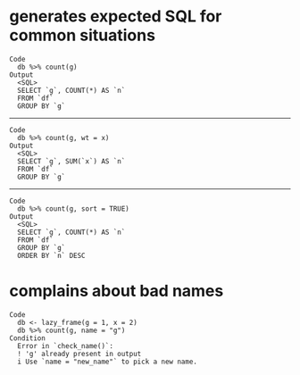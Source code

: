 # generates expected SQL for common situations

    Code
      db %>% count(g)
    Output
      <SQL>
      SELECT `g`, COUNT(*) AS `n`
      FROM `df`
      GROUP BY `g`

---

    Code
      db %>% count(g, wt = x)
    Output
      <SQL>
      SELECT `g`, SUM(`x`) AS `n`
      FROM `df`
      GROUP BY `g`

---

    Code
      db %>% count(g, sort = TRUE)
    Output
      <SQL>
      SELECT `g`, COUNT(*) AS `n`
      FROM `df`
      GROUP BY `g`
      ORDER BY `n` DESC

# complains about bad names

    Code
      db <- lazy_frame(g = 1, x = 2)
      db %>% count(g, name = "g")
    Condition
      Error in `check_name()`:
      ! 'g' already present in output
      i Use `name = "new_name"` to pick a new name.


